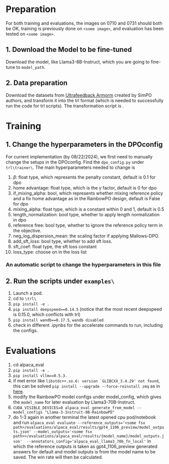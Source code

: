 # Preparation

For both training and evaluations, the images on 0710 and 0731 should both be OK, training is previously done on `<some image>`, and evaluation has been tested on `<some image>`.

## 1. Download the Model to be fine-tuned
Download the model, like Llama3-8B-Instruct, which you are going to fine-tune to `model_path`.

## 2. Data preparation

Download the datasets from [Ultrafeedback Armorm](https://huggingface.co/datasets/princeton-nlp/llama3-ultrafeedback-armorm?row=0) created by SimPO authors,
and transform it into the trl format (which is needed to successfully run the code for trl scripts). The transformation script is .

# Training

## 1. Change the hyperparameters in the DPOconfig
For current implementation (by 08/22/2024), we first need to manually change the setups in the DPOconfig. Find the `dpo_config.py` under `trl\trainer\`. The
main hyperparameters needed to change is 
1. $\beta$: float type, which represents the penalty constant, default is 0.1 for dpo
2. home advantage: float type, which is the $\gamma$ factor, default is 0 for dpo
3. if_mixing_alpha: bool, which represents whether mixing reference policy and a fix home advantage as in the RainbowPO design, default is False for dpo
4. mixing_alpha: float type, which is a constant within 0 and 1, default is 0.5
5. length_normalization: bool type, whether to apply length normalization in dpo
6. reference free: bool type, whether to ignore the reference policy term in the objective.
7. neg_log_dispersion_mean: the scaling factor if applying Mallows-DPO.
8. add_sft_loss: bool type, whether to add sft loss.
9. sft_coef: float type, the sft loss constant
10. loss_type: choose on in the loss list

### An automatic script to change the hyperparameters in this file

## 2. Run the scripts under `examples\`

1. Launch a pod.
2. cd to `\trl\`
3. `pip install -e .`
4. `pip install deepspeed==0.14.5` (notice that the most recent deepspeed is 0.15.0, which conflicts with trl)
5. `pip install wandb==0.17.5`, `wandb disabled`
6. check in different .ipynbs for the accelerate commands to run, including the configs.

# Evaluations

1. cd alpaca_eval
2. `pip install -e .`
3. `pip install vllm==0.5.3.`
4. if met error like ```libstdc++.so.6: version `GLIBCXX_3.4.29' not found```, this can be solved `pip install --upgrade --force-reinstall zmq` as in [here](https://github.com/pybind/pybind11/discussions/3453).
5. modify the RainbowPO model configs under model_config, which gives the `model_name` for later evaluation by Llama3-70B-Instruct.
6. `CUDA_VISIBLE_DEVICES=0 alpaca_eval generate_from_model --model_configs "Llama-3-Instruct-8B-RainbowPO"`
7. do 1-3 again in another terminal the latest opened cpu pod/notebook and run `alpaca_eval evaluate --reference_outputs='<some fsx path>/evaluations/alpaca_eval/results/gpt4_1106_preview/model_outputs.json' --model_outputs='<some fsx path>>/evaluations/alpaca_eval/results/{model_name}/model_outputs.json'  --annotators_config='alpaca_eval_llama3_70b_fn_local'` in which the reference outputs is taken as gpt4_1106_preview generated answers for default and model outputs is from the model name to be saved. The win rate will then be calculated.
